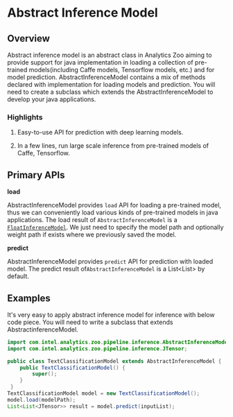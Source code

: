 # Abstract Inference Model

## Overview

Abstract inference model is an abstract class in Analytics Zoo aiming to provide support for 
java implementation in loading a collection of pre-trained models(including Caffe models, 
Tensorflow models, etc.) and for model prediction.
AbstractInferenceModel contains a mix of methods declared with implementation for loading models and prediction.
You will need to create a subclass which extends the AbstractInferenceModel to 
develop your java applications.

### Highlights

1. Easy-to-use API for prediction with deep learning models.

2. In a few lines, run large scale inference from pre-trained models of Caffe, Tensorflow.


## Primary APIs

**load**

AbstractInferenceModel provides `load` API for loading a pre-trained model,
thus we can conveniently load various kinds of pre-trained models in java applications. The load result of
`AbstractInferenceModel` is a [`FloatInferenceModel`](https://github.com/xuex2017/analytics-zoo/blob/88afc2d921bb50341d8d7e02d380fa28f49d246b/zoo/src/main/scala/com/intel/analytics/zoo/pipeline/inference/FloatInferenceModel.scala). 
We just need to specify the model path and optionally weight path if exists where we previously saved the model.

**predict**

AbstractInferenceModel provides `predict` API for prediction with loaded model.
The predict result of`AbstractInferenceModel` is a List<List<JTensor>> by default.

## Examples

It's very easy to apply abstract inference model for inference with below code piece.
You will need to write a subclass that extends AbstractinferenceModel.
```java
import com.intel.analytics.zoo.pipeline.inference.AbstractInferenceModel;
import com.intel.analytics.zoo.pipeline.inference.JTensor;

public class TextClassificationModel extends AbstractInferenceModel {
    public TextClassificationModel() {
        super();
    }
 }
TextClassificationModel model = new TextClassificationModel();
model.load(modelPath);
List<List<JTensor>> result = model.predict(inputList);
```
